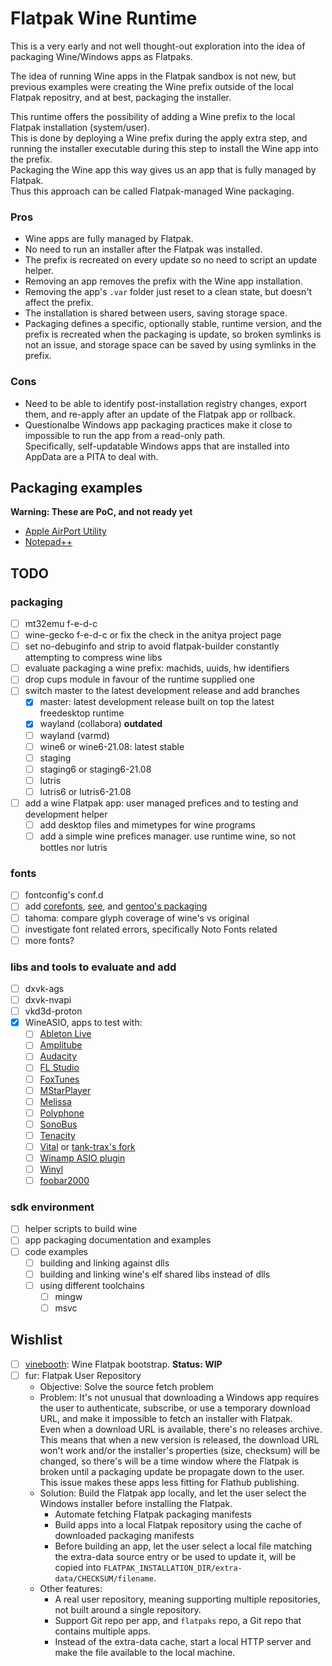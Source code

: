 # Flatpak Wine Runtime

This is a very early and not well thought-out exploration into the idea of packaging Wine/Windows
apps as Flatpaks.

The idea of running Wine apps in the Flatpak sandbox is not new, but previous examples were creating
the Wine prefix outside of the local Flatpak repositry, and at best, packaging the installer.  

This runtime offers the possibility of adding a Wine prefix to the local Flatpak installation
(system/user).  
This is done by deploying a Wine prefix during the apply extra step, and running the installer
executable during this step to install the Wine app into the prefix.  
Packaging the Wine app this way gives us an app that is fully managed by Flatpak.  
Thus this approach can be called Flatpak-managed Wine packaging.

### Pros

* Wine apps are fully managed by Flatpak.
* No need to run an installer after the Flatpak was installed.
* The prefix is recreated on every update so no need to script an update helper.
* Removing an app removes the prefix with the Wine app installation.
* Removing the app's `.var` folder just reset to a clean state, but doesn't affect the prefix.
* The installation is shared between users, saving storage space.
* Packaging defines a specific, optionally stable, runtime version, and the prefix is recreated
  when the packaging is update, so broken symlinks is not an issue, and storage space can be saved
  by using symlinks in the prefix.

### Cons

* Need to be able to identify post-installation registry changes, export them, and re-apply after
  an update of the Flatpak app or rollback.
* Questionalbe Windows app packaging practices make it close to impossible to run the app from
  a read-only path.  
  Specifically, self-updatable Windows apps that are installed into AppData are a PITA to deal with.

## Packaging examples

**Warning: These are PoC, and not ready yet**

* [Apple AirPort Utility](https://github.com/tinywrkb/flatpaks/tree/master/com.apple.airport-utility)
* [Notepad++](https://github.com/tinywrkb/flatpaks/tree/master/org.notepad_plus_plus.notepadpp)


## TODO

### packaging
* [ ] mt32emu f-e-d-c
* [ ] wine-gecko f-e-d-c or fix the check in the anitya project page
* [ ] set no-debuginfo and strip to avoid flatpak-builder constantly attempting to compress wine libs
* [ ] evaluate packaging a wine prefix: machids, uuids, hw identifiers
* [ ] drop cups module in favour of the runtime supplied one
* [ ] switch master to the latest development release and add branches
  * [x] master: latest development release built on top the latest freedesktop runtime
  * [x] wayland (collabora) **outdated**
  * [ ] wayland (varmd)
  * [ ] wine6 or wine6-21.08: latest stable
  * [ ] staging
  * [ ] staging6 or staging6-21.08
  * [ ] lutris
  * [ ] lutris6 or lutris6-21.08
* [ ] add a wine Flatpak app: user managed prefices and to testing and development helper
  * [ ] add desktop files and mimetypes for wine programs
  * [ ] add a simple wine prefices manager. use runtime wine, so not bottles nor lutris

### fonts
* [ ] fontconfig's conf.d
* [ ] add [corefonts](http://corefonts.sourceforge.net/), [see](https://en.wikipedia.org/wiki/Core_fonts_for_the_Web), and [gentoo's packaging](https://packages.gentoo.org/packages/media-fonts/corefonts)
* [ ] tahoma: compare glyph coverage of wine's vs original
* [ ] investigate font related errors, specifically Noto Fonts related
* [ ] more fonts?

### libs and tools to evaluate and add
* [ ] dxvk-ags
* [ ] dxvk-nvapi
* [ ] vkd3d-proton
* [x] WineASIO, apps to test with:
  * [ ] [Ableton Live](https://www.ableton.com/en/trial/)
  * [ ] [Amplitube](https://www.ikmultimedia.com/products/amplitube4/)
  * [ ] [Audacity](https://www.audacityteam.org/)
  * [ ] [FL Studio](https://www.image-line.com/fl-studio-download/)
  * [ ] [FoxTunes](https://github.com/Raimusoft/FoxTunes)
  * [ ] [MStarPlayer](https://github.com/ServiusHack/MStarPlayer)
  * [ ] [Melissa](https://github.com/mosynthkey/Melissa)
  * [ ] [Polyphone](https://www.polyphone-soundfonts.com/)
  * [ ] [SonoBus](https://www.sonobus.net/)
  * [ ] [Tenacity](https://tenacityaudio.org/)
  * [ ] [Vital](https://github.com/mtytel/vital) or [tank-trax's fork](https://github.com/tank-trax/vital/tree/vitality+minus-1.0.6-win)
  * [ ] [Winamp ASIO plugin](https://sourceforge.net/projects/winamp-asio-plugin/)
  * [ ] [Winyl](https://winyl-player.github.io/)
  * [ ] [foobar2000](https://www.foobar2000.org/)

### sdk environment
* [ ] helper scripts to build wine
* [ ] app packaging documentation and examples
* [ ] code examples
  * [ ] building and linking against dlls
  * [ ] building and linking wine's elf shared libs instead of dlls
  * [ ] using different toolchains
    * [ ] mingw
    * [ ] msvc

## Wishlist

* [ ] [vinebooth](https://github.com/tinywrkb/vinebooth): Wine Flatpak bootstrap. **Status: WIP**
* [ ] fur: Flatpak User Repository
  * Objective: Solve the source fetch problem
  * Problem: It's not unusual that downloading a Windows app requires the user to authenticate,
    subscribe, or use a temporary download URL, and make it impossible to fetch an installer
    with Flatpak.  
    Even when a download URL is available, there's no releases archive. This means that when a new
    version is released, the download URL won't work and/or the installer's properties (size, checksum)
    will be changed, so there's will be a time window where the Flatpak is broken until a packaging
    update be propagate down to the user.  
    This issue makes these apps less fitting for Flathub publishing.
  * Solution: Build the Flatpak app locally, and let the user select the Windows installer before
    installing the Flatpak.
    * Automate fetching Flatpak packaging manifests
    * Build apps into a local Flatpak repository using the cache of downloaded packaging manifests
    * Before building an app, let the user select a local file matching the extra-data source entry
      or be used to update it, will be copied into `FLATPAK_INSTALLATION_DIR/extra-data/CHECKSUM/filename`.
  * Other features:
    * A real user repository, meaning supporting multiple repositories, not built around a single
      repository.
    * Support Git repo per app, and `flatpaks` repo, a Git repo that contains multiple apps.
    * Instead of the extra-data cache, start a local HTTP server and make the file available to
      the local machine.
